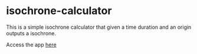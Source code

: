 # isochrone-calculator
This is a simple isochrone calculator that given a time duration and an origin outputs a isochrone.

Access the app [here](https://isochrone-calculator.herokuapp.com/)

